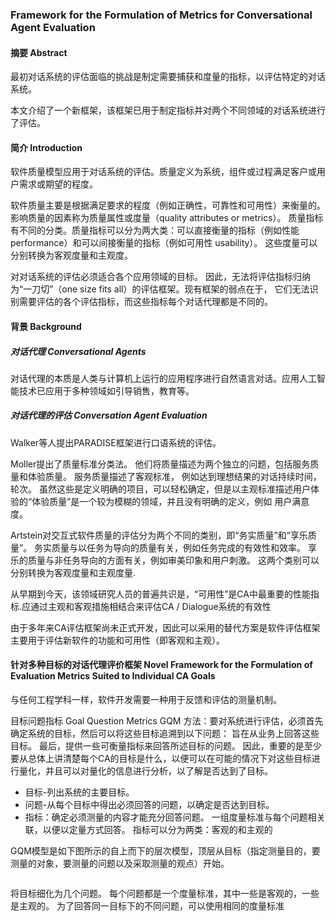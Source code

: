 ### Framework for the Formulation of Metrics for Conversational Agent Evaluation

#### 摘要 Abstract
最初对话系统的评估面临的挑战是制定需要捕获和度量的指标，以评估特定的对话系统。

本文介绍了一个新框架，该框架已用于制定指标并对两个不同领域的对话系统进行了评估。

#### 简介 Introduction 
软件质量模型应用于对话系统的评估。质量定义为系统，组件或过程满足客户或用户需求或期望的程度。

软件质量主要是根据满足要求的程度（例如正确性，可靠性和可用性）来衡量的。 影响质量的因素称为质量属性或度量（quality attributes or metrics）。 
质量指标有不同的分类。质量指标可以分为两大类：可以直接衡量的指标（例如性能 performance）和可以间接衡量的指标（例如可用性 usability）。 
这些度量可以分别转换为客观度量和主观度。

对对话系统的评估必须适合各个应用领域的目标。 因此，无法将评估指标归纳为“一刀切”（one size fits all）的评估框架。现有框架的弱点在于，
它们无法识别需要评估的各个评估指标，而这些指标每个对话代理都是不同的。

#### 背景 Background
##### 对话代理 Conversational Agents
对话代理的本质是人类与计算机上运行的应用程序进行自然语言对话。应用人工智能技术已应用于多种领域如引导销售，教育等。

##### 对话代理的评估 Conversation Agent Evaluation
Walker等人提出PARADISE框架进行口语系统的评估。

Moller提出了质量标准分类法。 他们将质量描述为两个独立的问题，包括服务质量和体验质量。 服务质量描述了客观标准，
例如达到理想结果的对话持续时间，轮次。 
虽然这些是定义明确的项目，可以轻松确定，但是以主观标准描述用户体验的“体验质量”是一个较为模糊的领域，并且没有明确的定义，例如 用户满意度。

Artstein对交互式软件质量的评估分为两个不同的类别，即“务实质量”和“享乐质量”。 务实质量与以任务为导向的质量有关，例如任务完成的有效性和效率。 
享乐的质量与非任务导向的方面有关，例如审美印象和用户刺激。 这两个类别可以分别转换为客观度量和主观度量.

从早期到今天，该领域研究人员的普遍共识是，“可用性”是CA中最重要的性能指标.应通过主观和客观措施相结合来评估CA / Dialogue系统的有效性

由于多年来CA评估框架尚未正式开发，因此可以采用的替代方案是软件评估框架主要用于评估新软件的功能和可用性（即客观和主观）。

#### 针对多种目标的对话代理评价框架 Novel Framework for the Formulation of Evaluation Metrics Suited to Individual CA Goals
与任何工程学科一样，软件开发需要一种用于反馈和评估的测量机制。

目标问题指标 Goal Question Metrics GQM 方法：要对系统进行评估，必须首先确定系统的目标，然后可以将这些目标追溯到以下问题：
旨在从业务上回答这些目标。 最后，提供一些可衡量指标来回答所述目标的问题。
因此，重要的是至少要从总体上讲清楚每个CA的目标是什么，以便可以在可能的情况下对这些目标进行量化，并且可以对量化的信息进行分析，以了解是否达到了目标。
- 目标-列出系统的主要目标。
- 问题-从每个目标中得出必须回答的问题，以确定是否达到目标。
- 指标：确定必须测量的内容才能充分回答问题。 一组度量标准与每个问题相关联，以便以定量方式回答。
指标可以分为两类：客观的和主观的

GQM模型是如下图所示的自上而下的层次模型，顶层从目标（指定测量目的，要测量的对象，要测量的问题以及采取测量的观点）开始。

![]()

将目标细化为几个问题。 每个问题都是一个度量标准，其中一些是客观的，一些是主观的。 
为了回答同一目标下的不同问题，可以使用相同的度量标准
